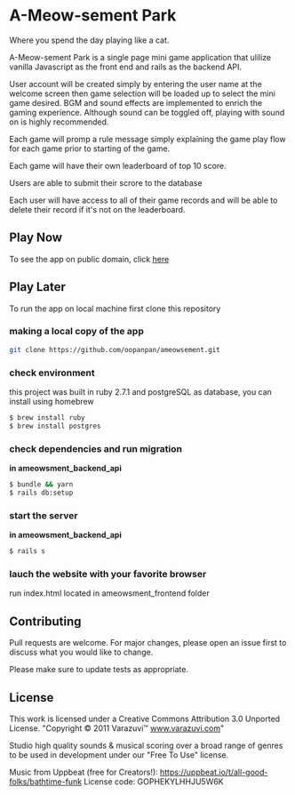 # A-Meow-sement Park

Where you spend the day playing like a cat.

A-Meow-sement Park is a single page mini game application that ulilize vanilla Javascript as the front end and rails as the backend API.

User account will be created simply by entering the user name at the welcome screen then game selection will be loaded up to select the mini game desired. BGM and sound effects are implemented to enrich the gaming experience. Although sound can be toggled off, playing with sound on is highly recommended.

Each game will promp a rule message simply explaining the game play flow for each game prior to starting of the game.

Each game will have their own leaderboard of top 10 score.

Users are able to submit their scrore to the database 

Each user will have access to all of their game records and will be able to delete their record if it's not on the leaderboard.

## Play Now

To see the app on public domain, click [here](http://futurelinkgoeshere)

## Play Later

To run the app on local machine first clone this repository

### making a local copy of the app
```bash
git clone https://github.com/oopanpan/ameowsement.git
```

### check environment
this project was built in ruby 2.7.1 and postgreSQL as database, you can install using homebrew

```bash
$ brew install ruby
$ brew install postgres
```

### check dependencies and run migration 

**in ameowsment_backend_api**
```bash
$ bundle && yarn
$ rails db:setup
```

### start the server

**in ameowsment_backend_api**
```bash
$ rails s
```

### lauch the website with your favorite browser

run index.html located in ameowsment_frontend folder

## Contributing

Pull requests are welcome. For major changes, please open an issue first to discuss what you would like to change.

Please make sure to update tests as appropriate.

## License

This work is licensed under a Creative Commons Attribution 3.0 Unported License.
"Copyright © 2011 Varazuvi™ www.varazuvi.com"

Studio high quality sounds & musical scoring over a broad range of genres to be used in development under our "Free To Use" license.

Music from Uppbeat (free for Creators!):
https://uppbeat.io/t/all-good-folks/bathtime-funk
License code: GOPHEKYLHHJU5W6K